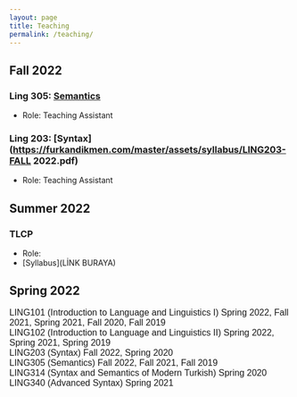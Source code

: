 ```yaml
---
layout: page
title: Teaching
permalink: /teaching/
---
```


## Fall 2022
### Ling 305: [Semantics](https://furkandikmen.com/assets/syllabus/Ling305_Fall2022.pdf)
- Role: Teaching Assistant 


### Ling 203: [Syntax](https://furkandikmen.com/master/assets/syllabus/LING203-FALL 2022.pdf)
- Role: Teaching Assistant

## Summer 2022
### TLCP 
- Role: 
- [Syllabus](LİNK BURAYA)


## Spring 2022

<p style='margin:0cm;font-size:16px;font-family:"Calibri",sans-serif;'><span style='font-family:"Franklin Gothic Medium",sans-serif;'>LING101 (Introduction to Language and Linguistics I) Spring 2022, Fall 2021, Spring 2021, Fall 2020, Fall 2019</span></p>
<p style='margin:0cm;font-size:16px;font-family:"Calibri",sans-serif;'><span style='font-family:"Franklin Gothic Medium",sans-serif;'>LING102 (Introduction to Language and Linguistics II) Spring 2022, Spring 2021, Spring 2019</span></p>
<p style='margin:0cm;font-size:16px;font-family:"Calibri",sans-serif;'><span style='font-family:"Franklin Gothic Medium",sans-serif;'>LING203 (Syntax) Fall 2022, Spring 2020</span></p>
<p style='margin:0cm;font-size:16px;font-family:"Calibri",sans-serif;'><span style='font-family:"Franklin Gothic Medium",sans-serif;'>LING305 (Semantics) Fall 2022, Fall 2021, Fall 2019</span></p>
<p style='margin:0cm;font-size:16px;font-family:"Calibri",sans-serif;'><span style='font-family:"Franklin Gothic Medium",sans-serif;'>LING314 (Syntax and Semantics of Modern Turkish) Spring 2020</span></p>
<p style='margin:0cm;font-size:16px;font-family:"Calibri",sans-serif;'><span style='font-family:"Franklin Gothic Medium",sans-serif;'>LING340 (Advanced Syntax) Spring 2021</span></p>
